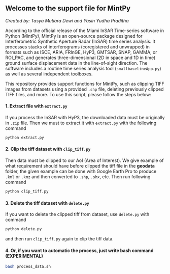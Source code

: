 ## Welcome to the support file for MintPy
_Created by: Tasya Mutiara Dewi and Yasin Yudha Praditha_

According to the official release of the Miami InSAR Time-series software in Python (MintPy), MintPy is an open-source package designed for Interferometric Synthetic Aperture Radar (InSAR) time series analysis. It processes stacks of interferograms (coregistered and unwrapped) in formats such as ISCE, ARIA, FRInGE, HyP3, GMTSAR, SNAP, GAMMA, or ROI_PAC, and generates three-dimensional (2D in space and 1D in time) ground surface displacement data in the line-of-sight direction. The software includes a routine time series analysis tool (`smallbaselineApp.py`) as well as several independent toolboxes.

This repository provides support functions for MintPy, such as clipping TIFF images from datasets using a provided `.shp` file, deleting previously clipped TIFF files, and more. To use this script, please follow the steps below:

#### 1. Extract file with `extract.py`
If you process the InSAR with HyP3, the downloaded data must be originally in `.zip` file. Then we must to extract it with `extract.py` with the following command
```bash
python extract.py
```
#### 2. Clip the tiff dataset with `clip_tiff.py`
Then data must be clipped to our AoI (Area of Interest). We give example of what requirement should have before clipped the tiff file in the **geodata** folder, the given example can be done with Google Earth Pro to produce `.kml` or `.kmz` and then converted to `.shp`, `.shx`, etc. Then run following command
```bash
python clip_tiff.py
```
#### 3. Delete the tiff dataset with `delete.py`
If you want to delete the clipped tiff from dataset, use `delete.py` with command
```bash
python delete.py
```
and then run `clip_tiff.py` again to clip the tiff data.
#### 4. Or, if you want to automatic the process, just write bash command (EXPERIMENTAL)
```bash
bash process_data.sh
```
